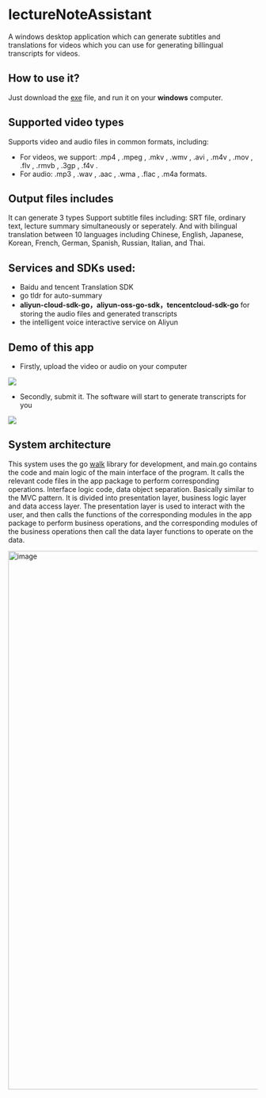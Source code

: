 # lectureNoteAssistant
A windows desktop application which can generate subtitles and translations for videos which you can use for generating billingual transcripts for videos.

## How to use it?

Just download the [exe](https://github.com/WideSu/lectureNoteAssistant/blob/main/lectureNoteAssistant.exe) file, and run it on your **windows** computer.


## Supported video types
Supports video and audio files in common formats, including: 
- For videos, we support: .mp4 , .mpeg , .mkv , .wmv , .avi , .m4v , .mov , .flv , .rmvb , .3gp , .f4v . 
- For audio: .mp3 , .wav , .aac , .wma , .flac , .m4a formats.

## Output files includes
It can generate 3 types Support subtitle files including: SRT file, ordinary text, lecture summary simultaneously or seperately. And with bilingual translation between 10 languages including Chinese, English, Japanese, Korean, French, German, Spanish, Russian, Italian, and Thai. 

## Services and SDKs used:
- Baidu and tencent Translation SDK
- go tldr for auto-summary
- **aliyun-cloud-sdk-go，aliyun-oss-go-sdk，tencentcloud-sdk-go** for storing the audio files and generated transcripts
- the intelligent voice interactive service on Aliyun

## Demo of this app

- Firstly, upload the video or audio on your computer

<img src="https://github.com/WideSu/lectureNoteAssistant/blob/main/screenshot/LectureNoteAssistant_1.gif">

- Secondly, submit it. The software will start to generate transcripts for you

<img src="https://github.com/WideSu/lectureNoteAssistant/blob/main/screenshot/lectureNoteAssistant.gif">

## System architecture

This system uses the go [walk](https://github.com/lxn/walk) library for development, and main.go contains the code and main logic of the main interface of the program. It calls the relevant code files in the app package to perform corresponding operations. Interface logic code, data object separation. Basically similar to the MVC pattern. It is divided into presentation layer, business logic layer and data access layer. The presentation layer is used to interact with the user, and then calls the functions of the corresponding modules in the app package to perform business operations, and the corresponding modules of the business operations then call the data layer functions to operate on the data.

<img width="1086" alt="image" src="https://user-images.githubusercontent.com/44923423/178111178-3838b4de-4663-4d2e-b79d-b8fc01a20885.png">
